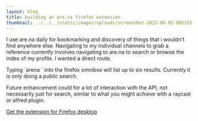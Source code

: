 ```yaml
---
layout: blog
title: building an are.na firefox extension
thumbnail: ../../../static/images/uploads/screenshot-2022-06-02-085333.png
---
```

I use are.na daily for bookmarking and discovery of things that i wouldn't find anywhere else. Navigating to my individual channels to grab a reference currently involves navigating to are.na to search or browse the index of my profile. I wanted a direct route.

Typing \`arena <channel name>\` into the firefox omnibox will list up to six results. Currently it is only doing a public search. 

Future enhancement could for a lot of interaction with the API, not necessarily just for search, similar to what you might achieve with a raycast or alfred plugin.

[Get the extension for Firefox desktop](https://addons.mozilla.org/en-US/firefox/addon/are-na-channel-search/)